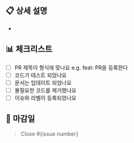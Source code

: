## 📋 상세 설명

-

## 📊 체크리스트

- [ ] PR 제목이 형식에 맞나요 e.g. feat: PR을 등록한다
- [ ] 코드가 테스트 되었나요
- [ ] 문서는 업데이트 되었나요 
- [ ] 불필요한 코드를 제거했나요 
- [ ] 이슈와 라벨이 등록되었나요

## 📆 마감일



> Close #{issue number}
